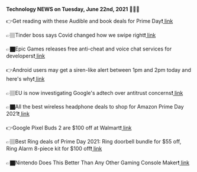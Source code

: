 <b>Technology NEWS on Tuesday, June 22nd, 2021</b> 📡📡📡 

👉Get reading with these Audible and book deals for Prime Day❗️<a href='https://techblock.club/?p=12663'> link</a>

👉🏽Tinder boss says Covid changed how we swipe right❗️<a href='https://techblock.club/?p=12665'> link</a>

👉🏿Epic Games releases free anti-cheat and voice chat services for developers❗️<a href='https://techblock.club/?p=12667'> link</a>

👉Android users may get a siren-like alert between 1pm and 2pm today and here's why❗️<a href='https://techblock.club/?p=12669'> link</a>

👉🏽EU is now investigating Google's adtech over antitrust concerns❗️<a href='https://techblock.club/?p=12671'> link</a>

👉🏿All the best wireless headphone deals to shop for Amazon Prime Day 2021❗️<a href='https://techblock.club/?p=12673'> link</a>

👉Google Pixel Buds 2 are $100 off at Walmart❗️<a href='https://techblock.club/?p=12675'> link</a>

👉🏽Best Ring deals of Prime Day 2021: Ring doorbell bundle for $55 off, Ring Alarm 8-piece kit for $100 off❗️<a href='https://techblock.club/?p=12677'> link</a>

👉🏿Nintendo Does This Better Than Any Other Gaming Console Maker❗️<a href='https://techblock.club/?p=12679'> link</a>

